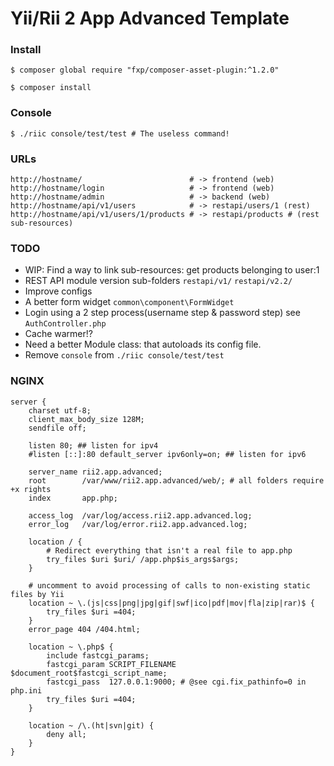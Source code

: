 Yii/Rii 2 App Advanced Template
===============================

### Install
``` 
$ composer global require "fxp/composer-asset-plugin:^1.2.0"

$ composer install
```

### Console
```
$ ./riic console/test/test # The useless command!
```

### URLs
```
http://hostname/                        # -> frontend (web)
http://hostname/login                   # -> frontend (web)
http://hostname/admin                   # -> backend (web)
http://hostname/api/v1/users            # -> restapi/users/1 (rest)
http://hostname/api/v1/users/1/products # -> restapi/products # (rest sub-resources)
```

### TODO
* WIP: Find a way to link sub-resources: get products belonging to user:1
* REST API module version sub-folders `restapi/v1/` `restapi/v2.2/`
* Improve configs
* A better form widget `common\component\FormWidget`
* Login using a 2 step process(username step & password step) see `AuthController.php`
* Cache warmer!?
* Need a better Module class: that autoloads its config file.
* Remove `console` from `./riic console/test/test`

### NGINX
```
server {
    charset utf-8;
    client_max_body_size 128M;
    sendfile off;
    
    listen 80; ## listen for ipv4
    #listen [::]:80 default_server ipv6only=on; ## listen for ipv6
    
    server_name rii2.app.advanced;
    root        /var/www/rii2.app.advanced/web/; # all folders require +x rights
    index       app.php;
    
    access_log  /var/log/access.rii2.app.advanced.log;
    error_log   /var/log/error.rii2.app.advanced.log;
    
    location / {
        # Redirect everything that isn't a real file to app.php
        try_files $uri $uri/ /app.php$is_args$args;
    }
    
    # uncomment to avoid processing of calls to non-existing static files by Yii
    location ~ \.(js|css|png|jpg|gif|swf|ico|pdf|mov|fla|zip|rar)$ {
        try_files $uri =404;
    }
    error_page 404 /404.html;
    
    location ~ \.php$ {
        include fastcgi_params;
        fastcgi_param SCRIPT_FILENAME $document_root$fastcgi_script_name;
        fastcgi_pass  127.0.0.1:9000; # @see cgi.fix_pathinfo=0 in php.ini
        try_files $uri =404;
    }
    
    location ~ /\.(ht|svn|git) {
        deny all;
    }
}
```
